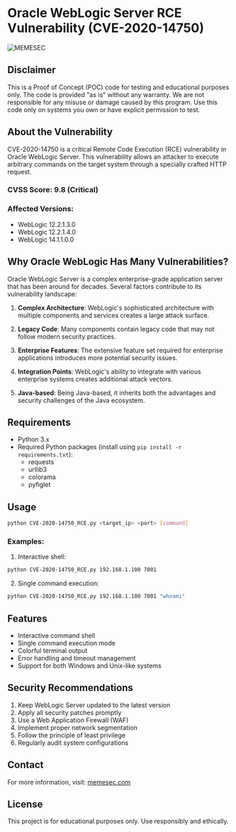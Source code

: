 # Oracle WebLogic Server RCE Vulnerability (CVE-2020-14750)

![MEMESEC](https://avatars.githubusercontent.com/u/147334150?v=4)

## Disclaimer
This is a Proof of Concept (POC) code for testing and educational purposes only. The code is provided "as is" without any warranty. We are not responsible for any misuse or damage caused by this program. Use this code only on systems you own or have explicit permission to test.

## About the Vulnerability
CVE-2020-14750 is a critical Remote Code Execution (RCE) vulnerability in Oracle WebLogic Server. This vulnerability allows an attacker to execute arbitrary commands on the target system through a specially crafted HTTP request.

### CVSS Score: 9.8 (Critical)

### Affected Versions:
- WebLogic 12.2.1.3.0
- WebLogic 12.2.1.4.0
- WebLogic 14.1.1.0.0

## Why Oracle WebLogic Has Many Vulnerabilities?
Oracle WebLogic Server is a complex enterprise-grade application server that has been around for decades. Several factors contribute to its vulnerability landscape:

1. **Complex Architecture**: WebLogic's sophisticated architecture with multiple components and services creates a large attack surface.

2. **Legacy Code**: Many components contain legacy code that may not follow modern security practices.

3. **Enterprise Features**: The extensive feature set required for enterprise applications introduces more potential security issues.

4. **Integration Points**: WebLogic's ability to integrate with various enterprise systems creates additional attack vectors.

5. **Java-based**: Being Java-based, it inherits both the advantages and security challenges of the Java ecosystem.

## Requirements
- Python 3.x
- Required Python packages (install using `pip install -r requirements.txt`):
  - requests
  - urllib3
  - colorama
  - pyfiglet

## Usage
```bash
python CVE-2020-14750_RCE.py <target_ip> <port> [command]
```

### Examples:
1. Interactive shell:
```bash
python CVE-2020-14750_RCE.py 192.168.1.100 7001
```

2. Single command execution:
```bash
python CVE-2020-14750_RCE.py 192.168.1.100 7001 "whoami"
```

## Features
- Interactive command shell
- Single command execution mode
- Colorful terminal output
- Error handling and timeout management
- Support for both Windows and Unix-like systems

## Security Recommendations
1. Keep WebLogic Server updated to the latest version
2. Apply all security patches promptly
3. Use a Web Application Firewall (WAF)
4. Implement proper network segmentation
5. Follow the principle of least privilege
6. Regularly audit system configurations

## Contact
For more information, visit: [memesec.com](https://memesec.com)

## License
This project is for educational purposes only. Use responsibly and ethically. 
